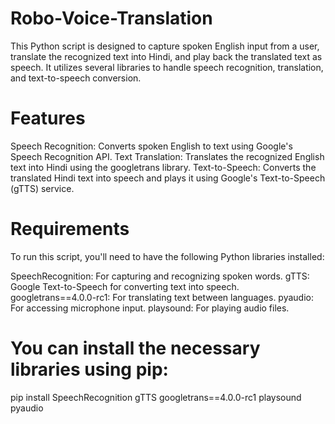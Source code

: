 # Robo-Voice-Translation

This Python script is designed to capture spoken English input from a user, translate the recognized text into Hindi, and play back the translated text as speech. It utilizes several libraries to handle speech recognition, translation, and text-to-speech conversion.

# Features
Speech Recognition: Converts spoken English to text using Google's Speech Recognition API.
Text Translation: Translates the recognized English text into Hindi using the googletrans library.
Text-to-Speech: Converts the translated Hindi text into speech and plays it using Google's Text-to-Speech (gTTS) service.

# Requirements
To run this script, you'll need to have the following Python libraries installed:

SpeechRecognition: For capturing and recognizing spoken words.
gTTS: Google Text-to-Speech for converting text into speech.
googletrans==4.0.0-rc1: For translating text between languages.
pyaudio: For accessing microphone input.
playsound: For playing audio files.
# You can install the necessary libraries using pip:
pip install SpeechRecognition gTTS googletrans==4.0.0-rc1 playsound pyaudio
